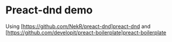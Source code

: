 # Preact-dnd demo

Using
[https://github.com/NekR/preact-dnd]preact-dnd
and
[https://github.com/developit/preact-boilerplate]preact-boilerplate
